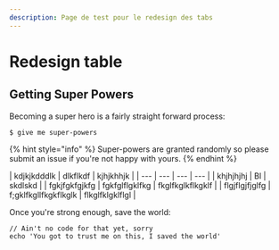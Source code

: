 ```yaml
---
description: Page de test pour le redesign des tabs
---
```


# Redesign table

## Getting Super Powers

Becoming a super hero is a fairly straight forward process:

```
$ give me super-powers
```

{% hint style="info" %}
 Super-powers are granted randomly so please submit an issue if you're not happy with yours.
{% endhint %}

| kdjkjkdddlk | dlkflkdf | kjhjkhhjk |
| --- | --- | --- | --- |
| khjhjhjhj | Bl | skdlskd |
| fgkjfgkfgjkfg | fgkfglflgklfkg | fkglfkglkflkgklf |
| flgjflgjfjglfg | f;gklfkgllfkgkflkglk | flkglfklgklflgl |

Once you're strong enough, save the world:

```
// Ain't no code for that yet, sorry
echo 'You got to trust me on this, I saved the world'
```



